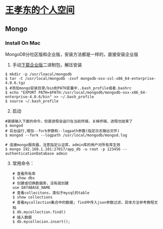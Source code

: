# [王孝东的个人空间](https://scm-git.github.io/)
## Mongo

### Install On Mac
MongoDB分社区版和企业版，安装方法都是一样的，直接安装企业版
1. 手动[下载企业版](https://www.mongodb.com/download-center/enterprise?jmp=docs)二进制包，解压安装
```
$ mkdir -p /usr/loacal/mongodb
$ tar -C /usr/local/mongodb -zxvf mongodb-osx-ssl-x86_64-enterprise-4.0.6.tgz
$ #添加mongo安装目录/bin到PATH变量中,.bash_profile或者.bashrc
$ echo "EXPORT PATH=$PATH:/usr/local/mongodb/mongodb-osx-x86_64-enterprise-4.0.6/bin" >> ~/.bash_profile
$ source ~/.bash_profile
```

2. 启动
```
#直接输入下面的命令，但是进程会运行在当前终端，关掉终端，进程也结束了
$ mongod
# 后台运行,增加--fork参数和--logpath参数(指定日志输出文件)
$ mongod --fork --logpath /usr/local/mongodb/mongod.log

# 连接mongo服务器，注意指定认证库，admin库的用户对所有库生效
$ mongo 192.168.1.101:27017/app_db -u root -p 123456 --authenticationDatabase admin
```

3. 常用命令：
   ```
   # 查看所有库
   $ show dbs
   # 创建或切换数据库，没有就创建
   use DATABASE_NAME
   # 查看collecitons，类似于mysql的table
   $ show collections
   # 查看mycollection集合中的数据; find中传入json参数过滤，具体方法参考教程文档
   $ db.mycollection.find()
   # 插入数据
   $ db.mycollecion.insert();
   ```
